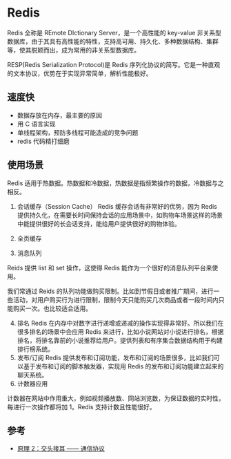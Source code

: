 # Redis

Redis 全称是 REmote DIctionary Server，是一个高性能的 key-value 非关系型数据库，由于其具有高性能的特性，支持高可用、持久化、多种数据结构、集群等，使其脱颖而出，成为常用的非关系型数据库。

RESP(Redis Serialization Protocol)是 Redis 序列化协议的简写。它是一种直观的文本协议，优势在于实现异常简单，解析性能极好。

## 速度快

- 数据存放在内存，最主要的原因
- 用 C 语言实现
- 单线程架构，预防多线程可能造成的竞争问题
- redis 代码精打细磨

## 使用场景

Redis 适用于热数据。热数据和冷数据，热数据是指频繁操作的数据，冷数据与之相反。

1. 会话缓存（Session Cache）
   Redis 缓存会话有非常好的优势，因为 Redis 提供持久化，在需要长时间保持会话的应用场景中，如购物车场景这样的场景中能提供很好的长会话支持，能给用户提供很好的购物体验。

2. 全页缓存

3. 消息队列

Reids 提供 list 和 set 操作，这使得 Redis 能作为一个很好的消息队列平台来使用。

我们常通过 Reids 的队列功能做购买限制。比如到节假日或者推广期间，进行一些活动，对用户购买行为进行限制，限制今天只能购买几次商品或者一段时间内只能购买一次。也比较适合适用。

4. 排名
   Redis 在内存中对数字进行递增或递减的操作实现得非常好。所以我们在很多排名的场景中会应用 Redis 来进行，比如小说网站对小说进行排名，根据排名，将排名靠前的小说推荐给用户。提供列表和有序集合数据结构用于构建排行榜系统。
5. 发布/订阅
   Redis 提供发布和订阅功能，发布和订阅的场景很多，比如我们可以基于发布和订阅的脚本触发器，实现用 Redis 的发布和订阅功能建立起来的聊天系统。
6. 计数器应用

计数器在网站中作用重大，例如视频播放数、网站浏览数，为保证数据的实时性，每进行一次操作都将加 1。Redis 支持计数且性能很好。

## 参考

- [原理 2：交头接耳 —— 通信协议](https://juejin.im/book/5afc2e5f6fb9a07a9b362527/section/5afc39496fb9a07ab458d0f1)

